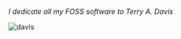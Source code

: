 _I dedicate all my FOSS software to Terry A. Davis_

![davis](https://github.com/lofcz/lofcz/assets/10260230/23ffb0c9-b266-4bd7-8bcf-61ec727c90c7)
